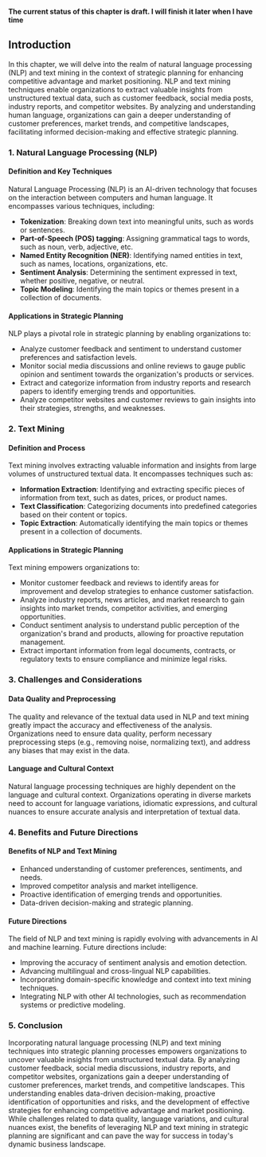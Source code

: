 **The current status of this chapter is draft. I will finish it later when I have time**

Introduction
------------

In this chapter, we will delve into the realm of natural language processing (NLP) and text mining in the context of strategic planning for enhancing competitive advantage and market positioning. NLP and text mining techniques enable organizations to extract valuable insights from unstructured textual data, such as customer feedback, social media posts, industry reports, and competitor websites. By analyzing and understanding human language, organizations can gain a deeper understanding of customer preferences, market trends, and competitive landscapes, facilitating informed decision-making and effective strategic planning.

### 1. Natural Language Processing (NLP)

#### Definition and Key Techniques

Natural Language Processing (NLP) is an AI-driven technology that focuses on the interaction between computers and human language. It encompasses various techniques, including:

* **Tokenization**: Breaking down text into meaningful units, such as words or sentences.
* **Part-of-Speech (POS) tagging**: Assigning grammatical tags to words, such as noun, verb, adjective, etc.
* **Named Entity Recognition (NER)**: Identifying named entities in text, such as names, locations, organizations, etc.
* **Sentiment Analysis**: Determining the sentiment expressed in text, whether positive, negative, or neutral.
* **Topic Modeling**: Identifying the main topics or themes present in a collection of documents.

#### Applications in Strategic Planning

NLP plays a pivotal role in strategic planning by enabling organizations to:

* Analyze customer feedback and sentiment to understand customer preferences and satisfaction levels.
* Monitor social media discussions and online reviews to gauge public opinion and sentiment towards the organization's products or services.
* Extract and categorize information from industry reports and research papers to identify emerging trends and opportunities.
* Analyze competitor websites and customer reviews to gain insights into their strategies, strengths, and weaknesses.

### 2. Text Mining

#### Definition and Process

Text mining involves extracting valuable information and insights from large volumes of unstructured textual data. It encompasses techniques such as:

* **Information Extraction**: Identifying and extracting specific pieces of information from text, such as dates, prices, or product names.
* **Text Classification**: Categorizing documents into predefined categories based on their content or topics.
* **Topic Extraction**: Automatically identifying the main topics or themes present in a collection of documents.

#### Applications in Strategic Planning

Text mining empowers organizations to:

* Monitor customer feedback and reviews to identify areas for improvement and develop strategies to enhance customer satisfaction.
* Analyze industry reports, news articles, and market research to gain insights into market trends, competitor activities, and emerging opportunities.
* Conduct sentiment analysis to understand public perception of the organization's brand and products, allowing for proactive reputation management.
* Extract important information from legal documents, contracts, or regulatory texts to ensure compliance and minimize legal risks.

### 3. Challenges and Considerations

#### Data Quality and Preprocessing

The quality and relevance of the textual data used in NLP and text mining greatly impact the accuracy and effectiveness of the analysis. Organizations need to ensure data quality, perform necessary preprocessing steps (e.g., removing noise, normalizing text), and address any biases that may exist in the data.

#### Language and Cultural Context

Natural language processing techniques are highly dependent on the language and cultural context. Organizations operating in diverse markets need to account for language variations, idiomatic expressions, and cultural nuances to ensure accurate analysis and interpretation of textual data.

### 4. Benefits and Future Directions

#### Benefits of NLP and Text Mining

* Enhanced understanding of customer preferences, sentiments, and needs.
* Improved competitor analysis and market intelligence.
* Proactive identification of emerging trends and opportunities.
* Data-driven decision-making and strategic planning.

#### Future Directions

The field of NLP and text mining is rapidly evolving with advancements in AI and machine learning. Future directions include:

* Improving the accuracy of sentiment analysis and emotion detection.
* Advancing multilingual and cross-lingual NLP capabilities.
* Incorporating domain-specific knowledge and context into text mining techniques.
* Integrating NLP with other AI technologies, such as recommendation systems or predictive modeling.

### 5. Conclusion

Incorporating natural language processing (NLP) and text mining techniques into strategic planning processes empowers organizations to uncover valuable insights from unstructured textual data. By analyzing customer feedback, social media discussions, industry reports, and competitor websites, organizations gain a deeper understanding of customer preferences, market trends, and competitive landscapes. This understanding enables data-driven decision-making, proactive identification of opportunities and risks, and the development of effective strategies for enhancing competitive advantage and market positioning. While challenges related to data quality, language variations, and cultural nuances exist, the benefits of leveraging NLP and text mining in strategic planning are significant and can pave the way for success in today's dynamic business landscape.
